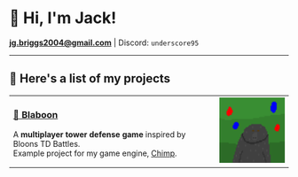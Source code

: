 # 👋 Hi, I'm Jack!

**jg.briggs2004@gmail.com** | Discord: `underscore95`

---

## 🧪 Here's a list of my projects

<table>
<tr>
<td>

### [🧨 Blaboon](https://github.com/underscore95/Blaboon)

A **multiplayer tower defense game** inspired by Bloons TD Battles.  
Example project for my game engine, [Chimp](https://github.com/underscore95/chimp).

</td>
<td>
<img src="https://github.com/underscore95/underscore95/blob/main/blaboon.png" alt="Blaboon Icon" width="150"/>
</td>
</tr>
</table>

